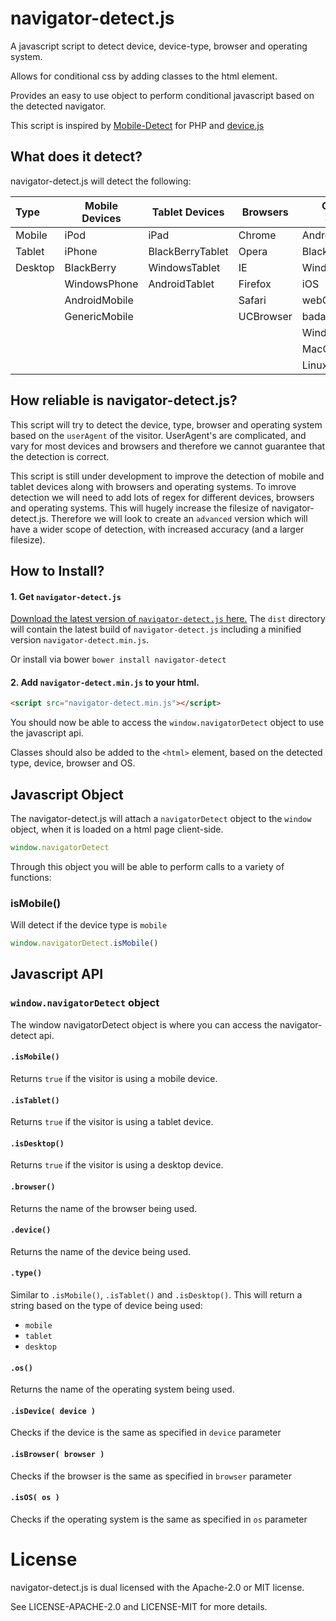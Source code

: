 navigator-detect.js
===================

A javascript script to detect device, device-type, browser and operating system.

Allows for conditional css by adding classes to the html element.

Provides an easy to use object to perform conditional javascript based on the detected navigator.

This script is inspired by [Mobile-Detect](https://github.com/serbanghita/Mobile-Detect) for PHP and [device.js](https://github.com/matthewhudson/device.js)


What does it detect?
--------------------

navigator-detect.js will detect the following:

| Type    | Mobile Devices | Tablet Devices   | Browsers | Operating Systems |
:---------|----------------|------------------|----------|-------------------|
| Mobile  | iPod           | iPad             | Chrome   | AndroidOS         |
| Tablet  | iPhone         | BlackBerryTablet | Opera    | BlackBerryOS      |
| Desktop | BlackBerry     | WindowsTablet    | IE       | WindowsPhoneOS    |
|         | WindowsPhone   | AndroidTablet    | Firefox  | iOS               |
|         | AndroidMobile  |                  | Safari   | webOS             |
|         | GenericMobile  |                  | UCBrowser| badaOS            |
|         |                |                  |          | WindowsOS         |
|         |                |                  |          | MacOS             |
|         |                |                  |          | LinuxOS           |



How reliable is navigator-detect.js?
------------------------------------

This script will try to detect the device, type, browser and operating system based on the `userAgent` of 
the visitor. UserAgent's are complicated, and vary for most devices and browsers and therefore we cannot guarantee that
the detection is correct.

This script is still under development to improve the detection of mobile and tablet devices along with browsers
and operating systems. To imrove detection we will need to add lots of regex for different devices, browsers and operating systems. This
will hugely increase the filesize of navigator-detect.js. Therefore we will look to create an `advanced` version
which will have a wider scope of detection, with increased accuracy (and a larger filesize).



How to Install?
---------------

#### 1. Get `navigator-detect.js`

[Download the latest version of `navigator-detect.js` here.](https://github.com/ThreeceeStudios/navigator-detect.js/archive/master.zip)
The `dist` directory will contain the latest build of `navigator-detect.js` including a minified version `navigator-detect.min.js`.


Or install via bower `bower install navigator-detect`


#### 2. Add `navigator-detect.min.js` to your html.

```html
<script src="navigator-detect.min.js"></script>
```

You should now be able to access the `window.navigatorDetect` object to use the javascript api.

Classes should also be added to the `<html>` element, based on the detected type, device, browser and OS.



Javascript Object
-----------------

The navigator-detect.js will attach a `navigatorDetect` object to the `window` object, when it is loaded on a html
page client-side.

```javascript
window.navigatorDetect
```

Through this object you will be able to perform calls to a variety of functions:

### isMobile()

Will detect if the device type is `mobile`
```javascript
window.navigatorDetect.isMobile()
```


Javascript API
--------------

### `window.navigatorDetect` object

The window navigatorDetect object is where you can access the navigator-detect api.




#### `.isMobile()`

Returns `true` if the visitor is using a mobile device.

#### `.isTablet()`

Returns `true` if the visitor is using a tablet device.

#### `.isDesktop()`

Returns `true` if the visitor is using a desktop device.

#### `.browser()`

Returns the name of the browser being used.

#### `.device()`

Returns the name of the device being used.

#### `.type()`

Similar to `.isMobile()`, `.isTablet()` and `.isDesktop()`. This will return a string
based on the type of device being used:

- `mobile`
- `tablet`
- `desktop`

#### `.os()`

Returns the name of the operating system being used.

#### `.isDevice( device )`

Checks if the device is the same as specified in `device` parameter

#### `.isBrowser( browser )`

Checks if the browser is the same as specified in `browser` parameter

#### `.isOS( os )`

Checks if the operating system is the same as specified in `os` parameter

License
=======

navigator-detect.js is dual licensed with the Apache-2.0 or MIT license.

See LICENSE-APACHE-2.0 and LICENSE-MIT for more details.
